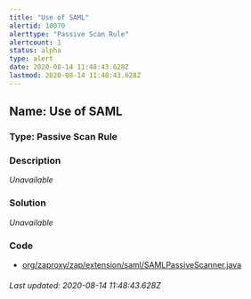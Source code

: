 ```yaml
---
title: "Use of SAML"
alertid: 10070
alerttype: "Passive Scan Rule"
alertcount: 1
status: alpha
type: alert
date: 2020-08-14 11:48:43.628Z
lastmod: 2020-08-14 11:48:43.628Z
---
```

## Name: Use of SAML

### Type: Passive Scan Rule


### Description

_Unavailable_

### Solution

_Unavailable_

### Code

 * [org/zaproxy/zap/extension/saml/SAMLPassiveScanner.java](https://github.com/zaproxy/zap-extensions/blob/master/addOns/saml/src/main/java/org/zaproxy/zap/extension/saml/SAMLPassiveScanner.java)

###### Last updated: 2020-08-14 11:48:43.628Z

